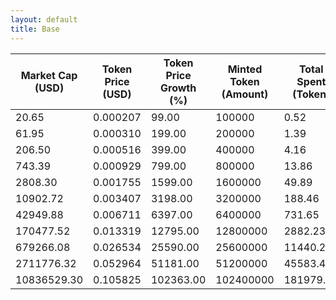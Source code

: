 ```yaml
---
layout: default
title: Base
---
```

| Market Cap (USD) | Token Price (USD) | Token Price Growth (%) | Minted Token (Amount) | Total Spent (Token) | Author Revenue (USD) | Platform Mint Fee (USD) |
|------------------|-------------------|------------------------|-----------------------|--------------------|-------------------------|-------------------------|
| 20.65 | 0.000207 | 99.00 | 100000 | 0.52 | 0.46 | 0.05 |
| 61.95 | 0.000310 | 199.00 | 200000 | 1.39 | 1.24 | 0.12 |
| 206.50 | 0.000516 | 399.00 | 400000 | 4.16 | 3.72 | 0.37 |
| 743.39 | 0.000929 | 799.00 | 800000 | 13.86 | 12.39 | 1.24 |
| 2808.30 | 0.001755 | 1599.00 | 1600000 | 49.89 | 44.60 | 4.46 |
| 10902.72 | 0.003407 | 3198.00 | 3200000 | 188.46 | 168.50 | 16.85 |
| 42949.88 | 0.006711 | 6397.00 | 6400000 | 731.65 | 654.16 | 65.42 |
| 170477.52 | 0.013319 | 12795.00 | 12800000 | 2882.23 | 2576.99 | 257.70 |
| 679266.08 | 0.026534 | 25590.00 | 25600000 | 11440.22 | 10228.65 | 1022.87 |
| 2711776.32 | 0.052964 | 51181.00 | 51200000 | 45583.47 | 40755.96 | 4075.60 |
| 10836529.30 | 0.105825 | 102363.00 | 102400000 | 181979.02 | 162706.58 | 16270.66 |
